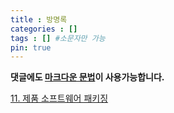 ```yaml
---
title : 방명록
categories : []
tags : [] #소문자만 가능
pin: true
---
```


**댓글에도 [마크다운 문법](https://trulyeven.github.io/posts/markdown/ "마크다운 문법")이 사용가능합니다.**

[11. 제품 소프트웨어 패키징](https://trulyeven.github.io/posts/pot)
